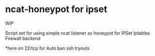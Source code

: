 # ncat-honeypot for ipset

WIP

Script set for using simple ncat listener as honeypot for IPSet Iptables Firewall backend

*here on 22/tcp for Auto ban ssh tryouts
